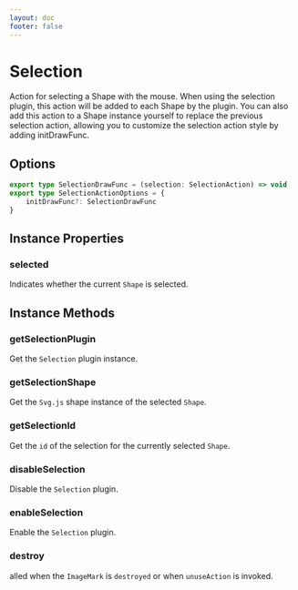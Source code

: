 ```yaml
---
layout: doc
footer: false
---
```


# Selection

Action for selecting a Shape with the mouse. When using the selection plugin, this action will be added to each Shape by the plugin. You can also add this action to a Shape instance yourself to replace the previous selection action, allowing you to customize the selection action style by adding initDrawFunc.

## Options

```ts
export type SelectionDrawFunc = (selection: SelectionAction) => void
export type SelectionActionOptions = {
	initDrawFunc?: SelectionDrawFunc
}
```

## Instance Properties

### selected

Indicates whether the current `Shape` is selected.

## Instance Methods

### getSelectionPlugin

Get the `Selection` plugin instance.

### getSelectionShape

Get the `Svg.js` shape instance of the selected `Shape`.

### getSelectionId

Get the `id` of the selection for the currently selected `Shape`.

### disableSelection

Disable the `Selection` plugin.

### enableSelection

Enable the `Selection` plugin.

### destroy

alled when the `ImageMark` is `destroyed` or when `unuseAction` is invoked.
